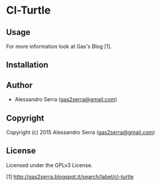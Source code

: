 # Cl-Turtle

## Usage

For more information look at Gas's Blog [1].

## Installation

## Author

* Alessandro Serra (gas2serra@gmail.com)

## Copyright

Copyright (c) 2015 Alessandro Serra (gas2serra@gmail.com)

## License

Licensed under the GPLv3 License.


[1] http://gas2serra.blogspot.it/search/label/cl-turtle
